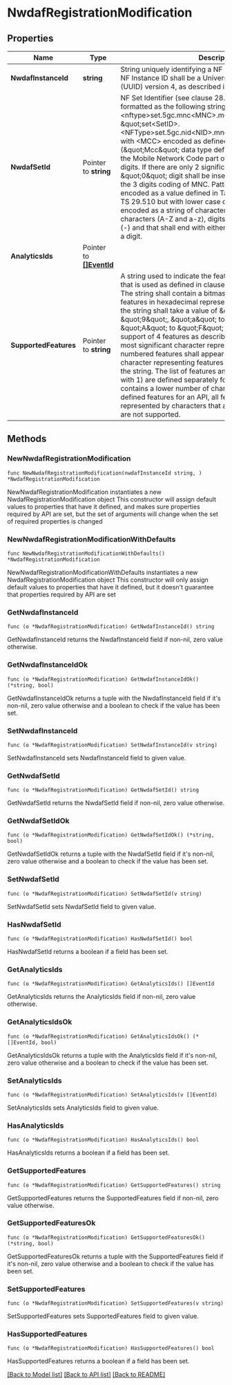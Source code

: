 # NwdafRegistrationModification

## Properties

Name | Type | Description | Notes
------------ | ------------- | ------------- | -------------
**NwdafInstanceId** | **string** | String uniquely identifying a NF instance. The format of the NF Instance ID shall be a  Universally Unique Identifier (UUID) version 4, as described in IETF RFC 4122.   | 
**NwdafSetId** | Pointer to **string** | NF Set Identifier (see clause 28.12 of 3GPP TS 23.003), formatted as the following string \&quot;set&lt;Set ID&gt;.&lt;nftype&gt;set.5gc.mnc&lt;MNC&gt;.mcc&lt;MCC&gt;\&quot;, or  \&quot;set&lt;SetID&gt;.&lt;NFType&gt;set.5gc.nid&lt;NID&gt;.mnc&lt;MNC&gt;.mcc&lt;MCC&gt;\&quot; with  &lt;MCC&gt; encoded as defined in clause 5.4.2 (\&quot;Mcc\&quot; data type definition)  &lt;MNC&gt; encoding the Mobile Network Code part of the PLMN, comprising 3 digits.    If there are only 2 significant digits in the MNC, one \&quot;0\&quot; digit shall be inserted    at the left side to fill the 3 digits coding of MNC.  Pattern: &#39;^[0-9]{3}$&#39; &lt;NFType&gt; encoded as a value defined in Table 6.1.6.3.3-1 of 3GPP TS 29.510 but    with lower case characters &lt;Set ID&gt; encoded as a string of characters consisting of    alphabetic characters (A-Z and a-z), digits (0-9) and/or the hyphen (-) and that    shall end with either an alphabetic character or a digit.   | [optional] 
**AnalyticsIds** | Pointer to [**[]EventId**](EventId.md) |  | [optional] 
**SupportedFeatures** | Pointer to **string** | A string used to indicate the features supported by an API that is used as defined in clause  6.6 in 3GPP TS 29.500. The string shall contain a bitmask indicating supported features in  hexadecimal representation Each character in the string shall take a value of \&quot;0\&quot; to \&quot;9\&quot;,  \&quot;a\&quot; to \&quot;f\&quot; or \&quot;A\&quot; to \&quot;F\&quot; and shall represent the support of 4 features as described in  table 5.2.2-3. The most significant character representing the highest-numbered features shall  appear first in the string, and the character representing features 1 to 4 shall appear last  in the string. The list of features and their numbering (starting with 1) are defined  separately for each API. If the string contains a lower number of characters than there are  defined features for an API, all features that would be represented by characters that are not  present in the string are not supported.  | [optional] 

## Methods

### NewNwdafRegistrationModification

`func NewNwdafRegistrationModification(nwdafInstanceId string, ) *NwdafRegistrationModification`

NewNwdafRegistrationModification instantiates a new NwdafRegistrationModification object
This constructor will assign default values to properties that have it defined,
and makes sure properties required by API are set, but the set of arguments
will change when the set of required properties is changed

### NewNwdafRegistrationModificationWithDefaults

`func NewNwdafRegistrationModificationWithDefaults() *NwdafRegistrationModification`

NewNwdafRegistrationModificationWithDefaults instantiates a new NwdafRegistrationModification object
This constructor will only assign default values to properties that have it defined,
but it doesn't guarantee that properties required by API are set

### GetNwdafInstanceId

`func (o *NwdafRegistrationModification) GetNwdafInstanceId() string`

GetNwdafInstanceId returns the NwdafInstanceId field if non-nil, zero value otherwise.

### GetNwdafInstanceIdOk

`func (o *NwdafRegistrationModification) GetNwdafInstanceIdOk() (*string, bool)`

GetNwdafInstanceIdOk returns a tuple with the NwdafInstanceId field if it's non-nil, zero value otherwise
and a boolean to check if the value has been set.

### SetNwdafInstanceId

`func (o *NwdafRegistrationModification) SetNwdafInstanceId(v string)`

SetNwdafInstanceId sets NwdafInstanceId field to given value.


### GetNwdafSetId

`func (o *NwdafRegistrationModification) GetNwdafSetId() string`

GetNwdafSetId returns the NwdafSetId field if non-nil, zero value otherwise.

### GetNwdafSetIdOk

`func (o *NwdafRegistrationModification) GetNwdafSetIdOk() (*string, bool)`

GetNwdafSetIdOk returns a tuple with the NwdafSetId field if it's non-nil, zero value otherwise
and a boolean to check if the value has been set.

### SetNwdafSetId

`func (o *NwdafRegistrationModification) SetNwdafSetId(v string)`

SetNwdafSetId sets NwdafSetId field to given value.

### HasNwdafSetId

`func (o *NwdafRegistrationModification) HasNwdafSetId() bool`

HasNwdafSetId returns a boolean if a field has been set.

### GetAnalyticsIds

`func (o *NwdafRegistrationModification) GetAnalyticsIds() []EventId`

GetAnalyticsIds returns the AnalyticsIds field if non-nil, zero value otherwise.

### GetAnalyticsIdsOk

`func (o *NwdafRegistrationModification) GetAnalyticsIdsOk() (*[]EventId, bool)`

GetAnalyticsIdsOk returns a tuple with the AnalyticsIds field if it's non-nil, zero value otherwise
and a boolean to check if the value has been set.

### SetAnalyticsIds

`func (o *NwdafRegistrationModification) SetAnalyticsIds(v []EventId)`

SetAnalyticsIds sets AnalyticsIds field to given value.

### HasAnalyticsIds

`func (o *NwdafRegistrationModification) HasAnalyticsIds() bool`

HasAnalyticsIds returns a boolean if a field has been set.

### GetSupportedFeatures

`func (o *NwdafRegistrationModification) GetSupportedFeatures() string`

GetSupportedFeatures returns the SupportedFeatures field if non-nil, zero value otherwise.

### GetSupportedFeaturesOk

`func (o *NwdafRegistrationModification) GetSupportedFeaturesOk() (*string, bool)`

GetSupportedFeaturesOk returns a tuple with the SupportedFeatures field if it's non-nil, zero value otherwise
and a boolean to check if the value has been set.

### SetSupportedFeatures

`func (o *NwdafRegistrationModification) SetSupportedFeatures(v string)`

SetSupportedFeatures sets SupportedFeatures field to given value.

### HasSupportedFeatures

`func (o *NwdafRegistrationModification) HasSupportedFeatures() bool`

HasSupportedFeatures returns a boolean if a field has been set.


[[Back to Model list]](../README.md#documentation-for-models) [[Back to API list]](../README.md#documentation-for-api-endpoints) [[Back to README]](../README.md)


